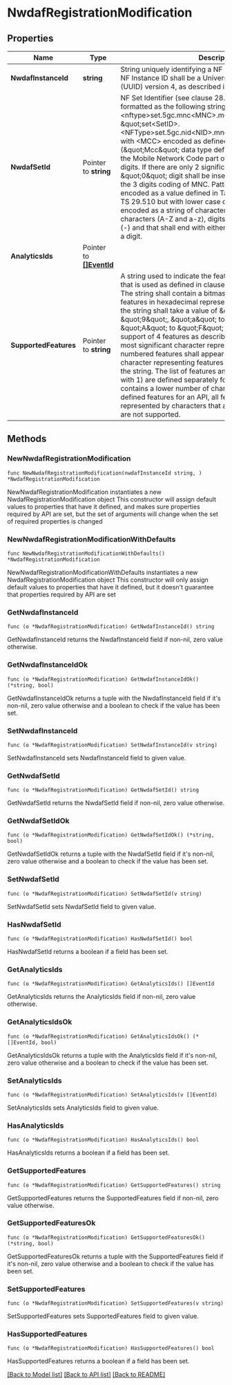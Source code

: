 # NwdafRegistrationModification

## Properties

Name | Type | Description | Notes
------------ | ------------- | ------------- | -------------
**NwdafInstanceId** | **string** | String uniquely identifying a NF instance. The format of the NF Instance ID shall be a  Universally Unique Identifier (UUID) version 4, as described in IETF RFC 4122.   | 
**NwdafSetId** | Pointer to **string** | NF Set Identifier (see clause 28.12 of 3GPP TS 23.003), formatted as the following string \&quot;set&lt;Set ID&gt;.&lt;nftype&gt;set.5gc.mnc&lt;MNC&gt;.mcc&lt;MCC&gt;\&quot;, or  \&quot;set&lt;SetID&gt;.&lt;NFType&gt;set.5gc.nid&lt;NID&gt;.mnc&lt;MNC&gt;.mcc&lt;MCC&gt;\&quot; with  &lt;MCC&gt; encoded as defined in clause 5.4.2 (\&quot;Mcc\&quot; data type definition)  &lt;MNC&gt; encoding the Mobile Network Code part of the PLMN, comprising 3 digits.    If there are only 2 significant digits in the MNC, one \&quot;0\&quot; digit shall be inserted    at the left side to fill the 3 digits coding of MNC.  Pattern: &#39;^[0-9]{3}$&#39; &lt;NFType&gt; encoded as a value defined in Table 6.1.6.3.3-1 of 3GPP TS 29.510 but    with lower case characters &lt;Set ID&gt; encoded as a string of characters consisting of    alphabetic characters (A-Z and a-z), digits (0-9) and/or the hyphen (-) and that    shall end with either an alphabetic character or a digit.   | [optional] 
**AnalyticsIds** | Pointer to [**[]EventId**](EventId.md) |  | [optional] 
**SupportedFeatures** | Pointer to **string** | A string used to indicate the features supported by an API that is used as defined in clause  6.6 in 3GPP TS 29.500. The string shall contain a bitmask indicating supported features in  hexadecimal representation Each character in the string shall take a value of \&quot;0\&quot; to \&quot;9\&quot;,  \&quot;a\&quot; to \&quot;f\&quot; or \&quot;A\&quot; to \&quot;F\&quot; and shall represent the support of 4 features as described in  table 5.2.2-3. The most significant character representing the highest-numbered features shall  appear first in the string, and the character representing features 1 to 4 shall appear last  in the string. The list of features and their numbering (starting with 1) are defined  separately for each API. If the string contains a lower number of characters than there are  defined features for an API, all features that would be represented by characters that are not  present in the string are not supported.  | [optional] 

## Methods

### NewNwdafRegistrationModification

`func NewNwdafRegistrationModification(nwdafInstanceId string, ) *NwdafRegistrationModification`

NewNwdafRegistrationModification instantiates a new NwdafRegistrationModification object
This constructor will assign default values to properties that have it defined,
and makes sure properties required by API are set, but the set of arguments
will change when the set of required properties is changed

### NewNwdafRegistrationModificationWithDefaults

`func NewNwdafRegistrationModificationWithDefaults() *NwdafRegistrationModification`

NewNwdafRegistrationModificationWithDefaults instantiates a new NwdafRegistrationModification object
This constructor will only assign default values to properties that have it defined,
but it doesn't guarantee that properties required by API are set

### GetNwdafInstanceId

`func (o *NwdafRegistrationModification) GetNwdafInstanceId() string`

GetNwdafInstanceId returns the NwdafInstanceId field if non-nil, zero value otherwise.

### GetNwdafInstanceIdOk

`func (o *NwdafRegistrationModification) GetNwdafInstanceIdOk() (*string, bool)`

GetNwdafInstanceIdOk returns a tuple with the NwdafInstanceId field if it's non-nil, zero value otherwise
and a boolean to check if the value has been set.

### SetNwdafInstanceId

`func (o *NwdafRegistrationModification) SetNwdafInstanceId(v string)`

SetNwdafInstanceId sets NwdafInstanceId field to given value.


### GetNwdafSetId

`func (o *NwdafRegistrationModification) GetNwdafSetId() string`

GetNwdafSetId returns the NwdafSetId field if non-nil, zero value otherwise.

### GetNwdafSetIdOk

`func (o *NwdafRegistrationModification) GetNwdafSetIdOk() (*string, bool)`

GetNwdafSetIdOk returns a tuple with the NwdafSetId field if it's non-nil, zero value otherwise
and a boolean to check if the value has been set.

### SetNwdafSetId

`func (o *NwdafRegistrationModification) SetNwdafSetId(v string)`

SetNwdafSetId sets NwdafSetId field to given value.

### HasNwdafSetId

`func (o *NwdafRegistrationModification) HasNwdafSetId() bool`

HasNwdafSetId returns a boolean if a field has been set.

### GetAnalyticsIds

`func (o *NwdafRegistrationModification) GetAnalyticsIds() []EventId`

GetAnalyticsIds returns the AnalyticsIds field if non-nil, zero value otherwise.

### GetAnalyticsIdsOk

`func (o *NwdafRegistrationModification) GetAnalyticsIdsOk() (*[]EventId, bool)`

GetAnalyticsIdsOk returns a tuple with the AnalyticsIds field if it's non-nil, zero value otherwise
and a boolean to check if the value has been set.

### SetAnalyticsIds

`func (o *NwdafRegistrationModification) SetAnalyticsIds(v []EventId)`

SetAnalyticsIds sets AnalyticsIds field to given value.

### HasAnalyticsIds

`func (o *NwdafRegistrationModification) HasAnalyticsIds() bool`

HasAnalyticsIds returns a boolean if a field has been set.

### GetSupportedFeatures

`func (o *NwdafRegistrationModification) GetSupportedFeatures() string`

GetSupportedFeatures returns the SupportedFeatures field if non-nil, zero value otherwise.

### GetSupportedFeaturesOk

`func (o *NwdafRegistrationModification) GetSupportedFeaturesOk() (*string, bool)`

GetSupportedFeaturesOk returns a tuple with the SupportedFeatures field if it's non-nil, zero value otherwise
and a boolean to check if the value has been set.

### SetSupportedFeatures

`func (o *NwdafRegistrationModification) SetSupportedFeatures(v string)`

SetSupportedFeatures sets SupportedFeatures field to given value.

### HasSupportedFeatures

`func (o *NwdafRegistrationModification) HasSupportedFeatures() bool`

HasSupportedFeatures returns a boolean if a field has been set.


[[Back to Model list]](../README.md#documentation-for-models) [[Back to API list]](../README.md#documentation-for-api-endpoints) [[Back to README]](../README.md)


